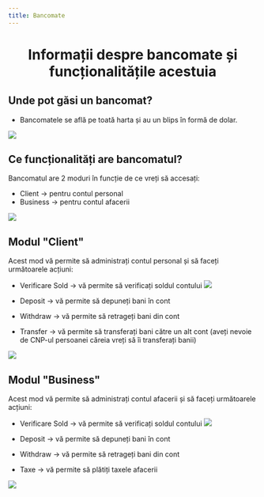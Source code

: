 ```yaml
---
title: Bancomate
---
```

<script setup> 
    import KeyIcon from '../.vitepress/components/KeyIcon.vue'
</script>

# <center>Informații despre bancomate și funcționalitățile acestuia</center>

## Unde pot găsi un bancomat?

- Bancomatele se află pe toată harta și au un blips în formă de dolar.

![](https://i.imgur.com/Gs5aNuS.png)

## Ce funcționalități are bancomatul?

Bancomatul are 2 moduri în funcție de ce vreți să accesați:

- Client -> pentru contul personal
- Business -> pentru contul afacerii

![](https://i.imgur.com/lHxqyiP.gif)

## Modul "Client"

Acest mod vă permite să administrați contul personal și să faceți următoarele acțiuni:

- Verificare Sold -> vă permite să verificați soldul contului
![](https://i.imgur.com/st4B1j0.gif)

- Deposit -> vă permite să depuneți bani în cont

- Withdraw -> vă permite să retrageți bani din cont

- Transfer -> vă permite să transferați bani către un alt cont (aveți nevoie de CNP-ul persoanei căreia vreți să îi transferați banii)

![](https://i.imgur.com/fRxBucT.png)

## Modul "Business"

Acest mod vă permite să administrați contul afacerii și să faceți următoarele acțiuni:

- Verificare Sold -> vă permite să verificați soldul contului
![](https://i.imgur.com/GbfApu0.gif)

- Deposit -> vă permite să depuneți bani în cont

- Withdraw -> vă permite să retrageți bani din cont

- Taxe -> vă permite să plătiți taxele afacerii

![](https://i.imgur.com/Voqv4hM.png)
